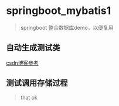 # springboot_mybatis1

> springboot 整合数据库demo，以便复用

## 自动生成测试类

[csdn博客参考](https://blog.csdn.net/jy02268879/article/details/83346701)



## 测试调用存储过程

> that ok

